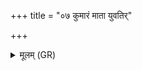 +++
title = "०७ कुमारं माता युवतिर्"

+++
<details><summary>मूलम् (GR)</summary>

कुमारं माता युवतिर् गर्भम् अन्तर्  
गुहा बिभर्ति न ददाति पित्रे ।  
अनीकम् अस्य न मिनज् जनासः  
पुरः पश्यन्ति निहितम् अरतौ ॥
</details>